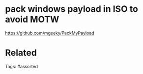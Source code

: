 # pack windows payload in ISO to avoid MOTW
https://github.com/mgeeky/PackMyPayload

# Related

Tags:
    #assorted
